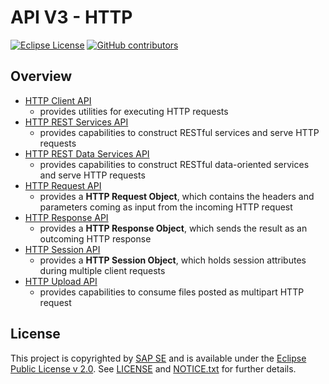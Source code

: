 # API V3 - HTTP

[![Eclipse License](http://img.shields.io/badge/license-Eclipse-brightgreen.svg)](LICENSE)
[![GitHub contributors](https://img.shields.io/github/contributors/dirigiblelabs/api-v3-http.svg)](https://github.com/dirigiblelabs/api-v3-http/graphs/contributors)

## Overview

* [HTTP Client API](http://www.dirigible.io/api/http_client.html)
  - provides utilities for executing HTTP requests
* [HTTP REST Services API](http://www.dirigible.io/api/http_rs.html)
  - provides capabilities to construct RESTful services and serve HTTP requests
* [HTTP REST Data Services API](http://www.dirigible.io/api/http_rs-data.html)
  - provides capabilities to construct RESTful data-oriented services and serve HTTP requests
* [HTTP Request API](http://www.dirigible.io/api/http_request.html)
  - provides a **HTTP Request Object**, which contains the headers and parameters coming as input from the incoming HTTP request
* [HTTP Response API](http://www.dirigible.io/api/http_response.html)
  - provides a **HTTP Response Object**, which sends the result as an outcoming HTTP response
* [HTTP Session API](http://www.dirigible.io/api/http_session.html)
  - provides а **HTTP Session Object**, which holds session attributes during multiple client requests
* [HTTP Upload API](http://www.dirigible.io/api/http_upload.html)
  - provides capabilities to consume files posted as multipart HTTP request

## License

This project is copyrighted by [SAP SE](http://www.sap.com/) and is available under the [Eclipse Public License v 2.0](https://www.eclipse.org/legal/epl-v20.html). See [LICENSE](LICENSE) and [NOTICE.txt](NOTICE.txt) for further details.
